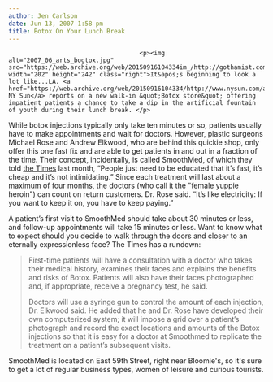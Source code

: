 ```yaml
---
author: Jen Carlson
date: Jun 13, 2007 1:58 pm
title: Botox On Your Lunch Break
---
```


	
										<p><img alt="2007_06_arts_bogtox.jpg" src="https://web.archive.org/web/20150916104334im_/http://gothamist.com/attachments/arts_jen/2007_06_arts_bogtox.jpg" width="202" height="242" class="right">It&apos;s beginning to look a lot like...LA. <a href="https://web.archive.org/web/20150916104334/http://www.nysun.com/article/56468">The NY Sun</a> reports on a new walk-in &quot;Botox store&quot; offering impatient patients a chance to take a dip in the artificial fountain of youth during their lunch break. </p>

<p>While botox injections typically only take ten minutes or so, patients usually have to make appointments and wait for doctors. However, plastic surgeons Michael Rose and Andrew Elkwood, who are behind this quickie shop, only offer this one fast fix and are able to get patients in and out in a fraction of the time. Their concept, incidentally, is called SmoothMed, of which they told <a href="https://web.archive.org/web/20150916104334/http://www.nytimes.com/2007/04/19/fashion/19skin.html?ex=1181880000&amp;en=e432518e1cd725cd&amp;ei=5070">the Times</a> last month, &#x201C;People just need to be educated that it&#x2019;s fast, it&#x2019;s cheap and it&#x2019;s not intimidating.&#x201D; Since each treatment will last about a maximum of four months, the doctors (who call it the &quot;female yuppie heroin&quot;) can count on return customers. Dr. Rose said. &#x201C;It&#x2019;s like electricity: If you want to keep it on, you have to keep paying.&#x201D;</p>

<p>A patient&#x2019;s first visit to SmoothMed should take about 30 minutes or less, and follow-up appointments will take 15 minutes or less. Want to know what to expect should you decide to walk through the doors and closer to an eternally expressionless face? The Times has a rundown: </p>

<blockquote>First-time patients will have a consultation with a doctor who takes their medical history, examines their faces and explains the benefits and risks of Botox. Patients will also have their faces photographed and, if appropriate, receive a pregnancy test, he said.

<p>Doctors will use a syringe gun to control the amount of each injection, Dr. Elkwood said. He added that he and Dr. Rose have developed their own computerized system; it will impose a grid over a patient&#x2019;s photograph and record the exact locations and amounts of the Botox injections so that it is easy for a doctor at Smoothmed to replicate the treatment on a patient&#x2019;s subsequent visits.</p></blockquote><p></p>

<p>SmoothMed is located on East 59th Street, right near Bloomie&apos;s, so it&apos;s sure to get a lot of regular business types, women of leisure and curious tourists. </p>					
										
									
				